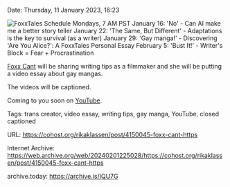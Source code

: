 Date: Thursday, 11 January 2023, 16:23

![FoxxTales Schedule
Mondays, 7 AM PST
January 16: 'No' - Can AI make me a better story teller
January 22: 'The Same, But Different' - Adaptations is the key to survival  (as a writer)
January 29: 'Gay manga!' - Discovering 'Are You Alice?': A FoxxTales Personal Essay
February 5: 'Bust It!' - Writer's Block = Fear + Procrastination](https://raw.githubusercontent.com/rikaklassen/Cohost/main/pictures/418725639_18402563602051049_3834865510117236423_n.webp)

[Foxx Cant](https://linktr.ee/foxxtales) will be sharing writing tips as a filmmaker and she will be putting a video essay about gay mangas.

The videos will be captioned.

Coming to you soon on [YouTube](https://www.youtube.com/channel/UCkua_mJe_YS0ba_E4kBWm_A).

Tags: trans creator, video essay, writing tips, gay manga, YouTube, closed captioned

URL: https://cohost.org/rikaklassen/post/4150045-foxx-cant-https

Internet Archive: https://web.archive.org/web/20240201225028/https://cohost.org/rikaklassen/post/4150045-foxx-cant-https

archive.today: https://archive.is/IQU7G

<!--
If you apperciate the blog post, please consider contributing to the COVID fund: https://www.paypal.me/bglamours.
-->
